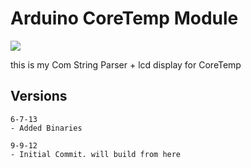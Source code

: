 Arduino CoreTemp Module
============

![](http://i789.photobucket.com/albums/yy180/aaronkable/ArduinoCoreTemp.png)

this is my Com String Parser + lcd display for CoreTemp


Versions
--------
	6-7-13
	- Added Binaries

    9-9-12
    - Initial Commit. will build from here
